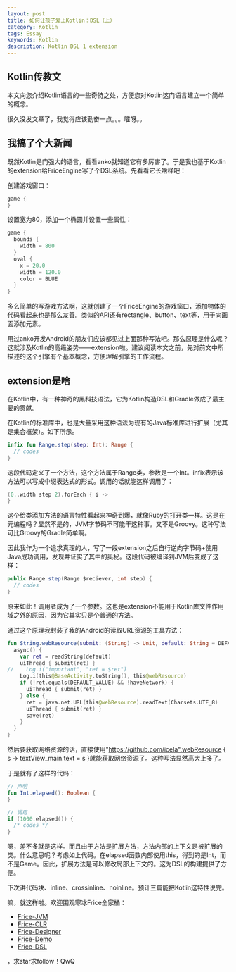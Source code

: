 ```yaml
---
layout: post
title: 如何让孩子爱上Kotlin：DSL（上）
category: Kotlin
tags: Essay
keywords: Kotlin
description: Kotlin DSL 1 extension
---
```


## Kotlin传教文

本文向您介绍Kotlin语言的一些奇特之处，方便您对Kotlin这门语言建立一个简单的概念。

很久没发文章了，我觉得应该勤奋一点。。。嚯呀。。

## 我搞了个大新闻

既然Kotlin是门强大的语言，看看anko就知道它有多厉害了。于是我也基于Kotlin的extension给FriceEngine写了个DSL系统。先看看它长啥样吧：

创建游戏窗口：

```kotlin
game {
}
```

设置宽为80，添加一个椭圆并设置一些属性：

```kotlin
game {
  bounds {
    width = 800
  }
  oval {
    x = 20.0
    width = 120.0
    color = BLUE
  }
}
```

多么简单的写游戏方法啊，这就创建了一个FriceEngine的游戏窗口，添加物体的代码看起来也是那么友善。类似的API还有rectangle、button、text等，用于向画面添加元素。

用过anko开发Android的朋友们应该都见过上面那种写法吧。那么原理是什么呢？这就涉及Kotlin的高级姿势——extension啦。建议阅读本文之前，先对前文中所描述的这个引擎有个基本概念，方便理解引擎的工作流程。

## extension是啥

在Kotlin中，有一种神奇的黑科技语法，它为Kotlin构造DSL和Gradle做成了最主要的贡献。

在Kotlin的标准库中，也是大量采用这种语法为现有的Java标准库进行扩展（尤其是集合框架）。如下所示。

```kotlin
infix fun Range.step(step: Int): Range {
  // codes
}
```

这段代码定义了一个方法，这个方法属于Range类，参数是一个Int。infix表示该方法可以写成中缀表达式的形式。调用的话就能这样调用了：

```kotlin
(0..width step 2).forEach { i ->
}
```

这个给类添加方法的语言特性看起来神奇到爆，就像Ruby的打开类一样。这是在元编程吗？显然不是的，JVM字节码不可能干这种事。又不是Groovy。这种写法可比Groovy的Gradle简单啊。

因此我作为一个追求真理的人，写了一段extension之后自行逆向字节码+使用Java成功调用，发现并证实了其中的奥秘。这段代码被编译到JVM后变成了这样：

```java
public Range step(Range $reciever, int step) {
  // codes
}
```

原来如此！调用者成为了一个参数。这也是extension不能用于Kotlin库文件作用域之外的原因，因为它其实只是个普通的方法。

通过这个原理我封装了我的Android的读取URL资源的工具方法：

```kotlin
fun String.webResource(submit: (String) -> Unit, default: String = DEFAULT_VALUE) {
  async() {
    var ret = readString(default)
    uiThread { submit(ret) }
//    Log.i("important", "ret = $ret")
    Log.i(this@BaseActivity.toString(), this@webResource)
    if (!ret.equals(DEFAULT_VALUE) && !haveNetwork) {
      uiThread { submit(ret) }
    } else {
      ret = java.net.URL(this@webResource).readText(Charsets.UTF_8)
      uiThread { submit(ret) }
      save(ret)
    }
  }
}
```

然后要获取网络资源的话，直接使用"https://github.com/icela".webResource { s -> textView_main.text = s }就能获取网络资源了。这种写法显然高大上多了。

于是就有了这样的代码：

```kotlin
// 声明
fun Int.elapsed(): Boolean {
}

// 调用
if (1000.elapsed()) {
  /* codes */
}
```

嗯，差不多就是这样。而且由于方法是扩展方法，方法内部的上下文是被扩展的类。什么意思呢？考虑如上代码。在elapsed函数内部使用this，得到的是Int，而不是Game。因此，扩展方法是可以修改局部上下文的。这为DSL的构建提供了方便。

下次讲代码块、inline、crossinline、noinline。预计三篇能把Kotlin这特性说完。

嘛，就这样啦。欢迎围观寒冰Frice全家桶：

+ [Frice-JVM](https://github.com/icela/FriceEngine)
+ [Frice-CLR](https://github.com/icela/FriceEngine-CSharp)
+ [Frice-Designer](https://github.com/icela/FriceDesigner)
+ [Frice-Demo](https://github.com/icela/FriceDemo)
+ [Frice-DSL](https://github.com/icela/FriceEngine-DSL)


，求star求follow！QwQ
